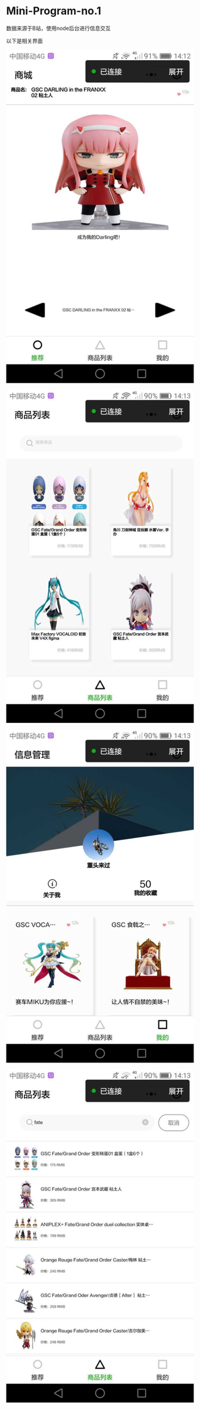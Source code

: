 # Mini-Program-no.1

数据来源于B站，使用node后台进行信息交互

以下是相关界面

![image](https://github.com/HZJ0716/Mini-Program-no.1/blob/master/img/index.jpg)

![image](https://github.com/HZJ0716/Mini-Program-no.1/blob/master/img/list.jpg)

![image](https://github.com/HZJ0716/Mini-Program-no.1/blob/master/img/my.jpg)

![image](https://github.com/HZJ0716/Mini-Program-no.1/blob/master/img/search.jpg)
